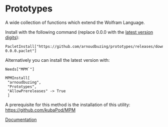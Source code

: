 # Prototypes

A wide collection of functions which extend the Wolfram Language.

Install with the following command (replace 0.0.0 with the [latest version digits](https://github.com/arnoudbuzing/prototypes/releases)):

```wolframlanguage
PacletInstall["https://github.com/arnoudbuzing/prototypes/releases/download/v0.0.0/Prototypes-0.0.0.paclet"]
```

Alternatively you can install the latest version with:

```wolframlanguage
Needs["MPM`"]

MPMInstall[
 "arnoudbuzing",
 "Prototypes",
 "AllowPrereleases" -> True
 ]
```

A prerequisite for this method is the installation of this utility: 
https://github.com/kubaPod/MPM


[Documentation](https://github.com/arnoudbuzing/prototypes/wiki)
